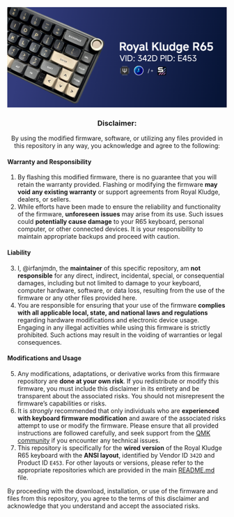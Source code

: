<img src="vialrgb-r65.png" alt="Royal Kludge R65 Keyboard" />

<div align="center">
<h3>Disclaimer:</h3>

<p>By using the modified firmware, software, or utilizing any files provided in this repository in any way, you acknowledge and agree to the following:</p>

<div align="left">
<h4>Warranty and Responsibility</h4>
<ol>
<li>By flashing this modified firmware, there is no guarantee that you will retain the warranty provided. Flashing or modifying the firmware <strong>may void any existing warranty</strong> or support agreements from Royal Kludge, dealers, or sellers.</li>

<li>While efforts have been made to ensure the reliability and functionality of the firmware, <strong>unforeseen issues</strong> may arise from its use. Such issues could <strong>potentially cause damage</strong> to your R65 keyboard, personal computer, or other connected devices. It is your responsibility to maintain appropriate backups and proceed with caution.</li>
</ol>

<h4>Liability</h4>
<ol start="3">
<li>I, @irfanjmdn, the <strong>maintainer</strong> of this specific repository, am <strong>not responsible</strong> for any direct, indirect, incidental, special, or consequential damages, including but not limited to damage to your keyboard, computer hardware, software, or data loss, resulting from the use of the firmware or any other files provided here.</li>

<li>You are responsible for ensuring that your use of the firmware <strong>complies with all applicable local, state, and national laws and regulations</strong> regarding hardware modifications and electronic device usage. Engaging in any illegal activities while using this firmware is strictly prohibited. Such actions may result in the voiding of warranties or legal consequences.</li>
</ol>

<h4>Modifications and Usage</h4>
<ol start="5">
<li>Any modifications, adaptations, or derivative works from this firmware repository are <strong>done at your own risk</strong>. If you redistribute or modify this firmware, you must include this disclaimer in its entirety and be transparent about the associated risks. You should not misrepresent the firmware’s capabilities or risks.</li>

<li>It is <em>strongly</em> recommended that only individuals who are <strong>experienced with keyboard firmware modification</strong> and aware of the associated risks attempt to use or modify the firmware. Please ensure that all provided instructions are followed carefully, and seek support from the <a href="https://discord.gg/qmk">QMK community</a> if you encounter any technical issues.</li>

<li>This repository is specifically for the <strong>wired version</strong> of the Royal Kludge R65 keyboard with the <strong>ANSI layout</strong>, identified by Vendor ID <code>342D</code> and Product ID <code>E453</code>. For other layouts or versions, please refer to the appropriate repositories which are provided in the main <a href="README.md">README.md</a> file.</li>
</ol>

<p>By proceeding with the download, installation, or use of the firmware and files from this repository, you agree to the terms of this disclaimer and acknowledge that you understand and accept the associated risks.</p>
</div>
